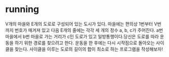 # running
V개의 마을와 E개의 도로로 구성되어 있는 도시가 있다. 마을에는 편의상 1번부터 V번까지 번호가 매겨져 있고 다음 E개의 줄에는 각각 세 개의 정수 a, b, c가 주어진다. a번 마을에서 b번 마을로 가는 거리가 c인 도로가 있고 일방통행이다.당신은 도로를 따라 운동을 하기 위한 경로를 찾으려고 한다. 운동을 한 후에는 다시 시작점으로 돌아오는 사이클을 찾는다. 사이클을 이루는 도로의 길이의 합이 최소로 하는 프로그램을 작성해보자!

